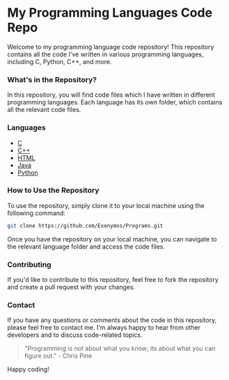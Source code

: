 # My Programming Languages Code Repo

Welcome to my programming language code repository! This repository contains all the code I've written in various programming languages, including C, Python, C++, and more.

### What's in the Repository?

In this repository, you will find code files which I have written in different programming languages. Each language has its own folder, which contains all the relevant code files.

### Languages

- [C](https://github.com/Exonymos/Programs/tree/main/C%20Programs "C")
- [C++](https://github.com/Exonymos/Programs/tree/main/C%2B%2B%20Programs "C++")
- [HTML](https://github.com/Exonymos/Programs/tree/main/HTML%20Programs "HTML")
- [Java](https://github.com/Exonymos/Programs/tree/main/JAVA%20Programs "Java")
- [Python](https://github.com/Exonymos/Programs/tree/main/Python%20Programs "Python")

### How to Use the Repository

To use the repository, simply clone it to your local machine using the following command:

```bash
git clone https://github.com/Exonymos/Programs.git
```

Once you have the repository on your local machine, you can navigate to the relevant language folder and access the code files.

### Contributing

If you'd like to contribute to this repository, feel free to fork the repository and create a pull request with your changes.

### Contact

If you have any questions or comments about the code in this repository, please feel free to contact me. I'm always happy to hear from other developers and to discuss code-related topics.

> "Programming is not about what you know; its about what you can figure out." - Chris Pine

Happy coding!
